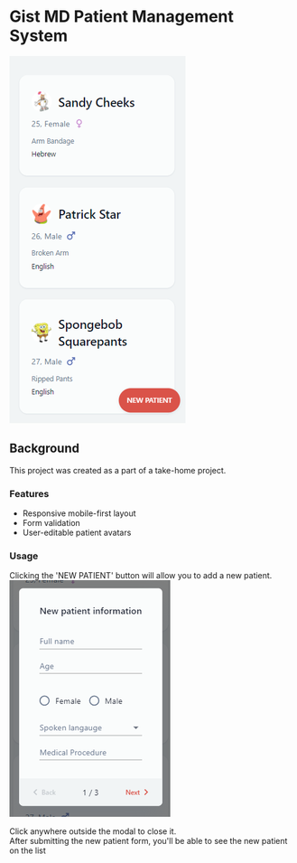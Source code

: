 # Gist MD Patient Management System

![screenshot](./screenshots/1.png)

## Background

This project was created as a part of a take-home project.

### Features

- Responsive mobile-first layout
- Form validation
- User-editable patient avatars

### Usage

Clicking the 'NEW PATIENT' button will allow you to add a new patient.  
![screenshot](./screenshots/2.png)

Click anywhere outside the modal to close it.  
After submitting the new patient form, you'll be able to see the new patient on the list
